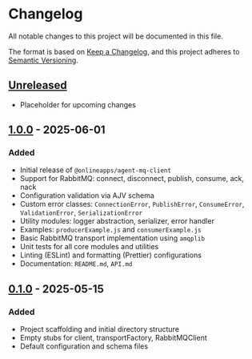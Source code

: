 # Changelog

All notable changes to this project will be documented in this file.

The format is based on [Keep a Changelog](https://keepachangelog.com/en/1.0.0/), 
and this project adheres to [Semantic Versioning](https://semver.org/spec/v2.0.0.html).

## [Unreleased]
- Placeholder for upcoming changes

## [1.0.0] - 2025-06-01
### Added
- Initial release of `@onlineapps/agent-mq-client`
- Support for RabbitMQ: connect, disconnect, publish, consume, ack, nack
- Configuration validation via AJV schema
- Custom error classes: `ConnectionError`, `PublishError`, `ConsumeError`, `ValidationError`, `SerializationError`
- Utility modules: logger abstraction, serializer, error handler
- Examples: `producerExample.js` and `consumerExample.js`
- Basic RabbitMQ transport implementation using `amqplib`
- Unit tests for all core modules and utilities
- Linting (ESLint) and formatting (Prettier) configurations
- Documentation: `README.md`, `API.md`

## [0.1.0] - 2025-05-15
### Added
- Project scaffolding and initial directory structure
- Empty stubs for client, transportFactory, RabbitMQClient
- Default configuration and schema files

[Unreleased]: https://github.com/onlineapps/agent-mq-client/compare/v1.0.0...HEAD
[1.0.0]: https://github.com/onlineapps/agent-mq-client/releases/tag/v1.0.0
[0.1.0]: https://github.com/onlineapps/agent-mq-client/releases/tag/v0.1.0
